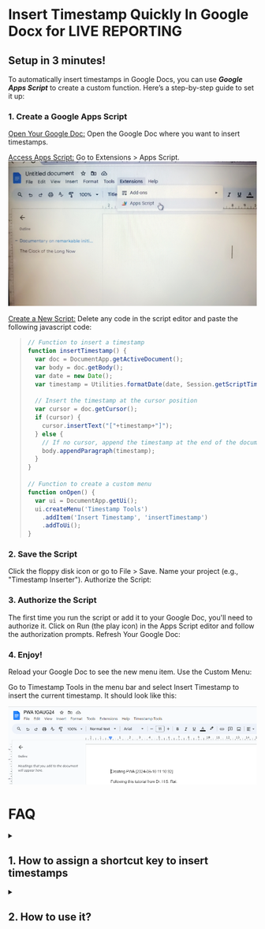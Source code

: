 # Insert Timestamp Quickly In Google Docx for LIVE REPORTING 


## Setup in 3 minutes!
To automatically insert timestamps in Google Docs, you can use ***Google Apps Script*** to create a custom function. Here’s a step-by-step guide to set it up:

### 1. Create a Google Apps Script
<u>Open Your Google Doc:</u>
Open the Google Doc where you want to insert timestamps.

<u>Access Apps Script:</u>
Go to Extensions > Apps Script.
![extensions menu](images/1.jpg)


<u>Create a New Script:</u>
Delete any code in the script editor and paste the following javascript code:

> ```javascript
> // Function to insert a timestamp
> function insertTimestamp() {
>   var doc = DocumentApp.getActiveDocument();
>   var body = doc.getBody();
>   var date = new Date();
>   var timestamp = Utilities.formatDate(date, Session.getScriptTimeZone(), 'yyyy-MM-dd HH:mm:ss');
> 
>   // Insert the timestamp at the cursor position
>   var cursor = doc.getCursor();
>   if (cursor) {
>     cursor.insertText("["+timestamp+"]");
>   } else {
>     // If no cursor, append the timestamp at the end of the document
>     body.appendParagraph(timestamp);
>   }
> }
> 
> // Function to create a custom menu
> function onOpen() {
>   var ui = DocumentApp.getUi();
>   ui.createMenu('Timestamp Tools')
>     .addItem('Insert Timestamp', 'insertTimestamp')
>     .addToUi();
> }
> ```


### 2. Save the Script

Click the floppy disk icon or go to File > Save. Name your project (e.g., "Timestamp Inserter").
Authorize the Script:

### 3. Authorize the Script
The first time you run the script or add it to your Google Doc, you'll need to authorize it. Click on Run (the play icon) in the Apps Script editor and follow the authorization prompts.
Refresh Your Google Doc:

### 4. Enjoy!
Reload your Google Doc to see the new menu item.
Use the Custom Menu:

Go to Timestamp Tools in the menu bar and select Insert Timestamp to insert the current timestamp.
It should look like this:

![final result](images/2.PNG)


# FAQ

<details>
  
  <summary>
    <h2>1. How to assign a shortcut key to insert timestamps</h2>
  </summary>
  
***Shortcuts Are Not Supported in Google Apps Scripts***


Directly assigning keyboard shortcuts like `Alt+Shift+T` to Google Apps Script functions in Google Docs **is not natively supported**. Google Docs and Google Apps Script do not have built-in functionality for creating keyboard shortcuts for custom scripts.

However, you can use:

#### Browser Extensions for Keyboard Shortcuts
You can use browser extensions to create custom keyboard shortcuts that trigger specific actions, including running scripts or automating tasks in your browser. For example:

Google Chrome: Use extensions like Shortkeys to assign keyboard shortcuts to various actions.

Steps:

1. Install the extension.
2. Configure a new shortcut in the extension settings.
3. Set the action to open a specific URL or trigger an action in your document.

Firefox: Use Shortkeys or a similar extension.
</details>


<details>
  <summary>
    <h2>2. How to use it?</h2>
  </summary>

  **Simply click on the newly created `Timestamp Tools` tab** in the above home panel as shown in the above image<be>
  and choose `Insert Timestamp`

  
</details>
